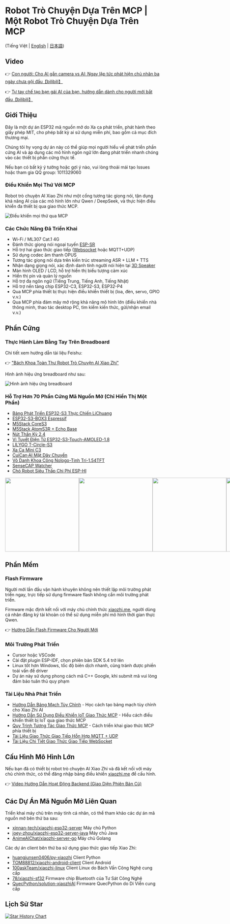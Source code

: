 # Robot Trò Chuyện Dựa Trên MCP | Một Robot Trò Chuyện Dựa Trên MCP

(Tiếng Việt | [English](README_en.md) | [日本語](README_ja.md))

## Video

👉 [Con người: Cho AI gắn camera vs AI: Ngay lập tức phát hiện chủ nhân ba ngày chưa gội đầu【bilibili】](https://www.bilibili.com/video/BV1bpjgzKEhd/)

👉 [Tự tay chế tạo bạn gái AI của bạn, hướng dẫn dành cho người mới bắt đầu【bilibili】](https://www.bilibili.com/video/BV1XnmFYLEJN/)

## Giới Thiệu

Đây là một dự án ESP32 mã nguồn mở do Xa ca phát triển, phát hành theo giấy phép MIT, cho phép bất kỳ ai sử dụng miễn phí, bao gồm cả mục đích thương mại.

Chúng tôi hy vọng dự án này có thể giúp mọi người hiểu về phát triển phần cứng AI và áp dụng các mô hình ngôn ngữ lớn đang phát triển nhanh chóng vào các thiết bị phần cứng thực tế.

Nếu bạn có bất kỳ ý tưởng hoặc gợi ý nào, vui lòng thoải mái tạo Issues hoặc tham gia QQ group: 1011329060

### Điều Khiển Mọi Thứ Với MCP

Robot trò chuyện AI Xiao Zhi như một cổng tương tác giọng nói, tận dụng khả năng AI của các mô hình lớn như Qwen / DeepSeek, và thực hiện điều khiển đa thiết bị qua giao thức MCP.

![Điều khiển mọi thứ qua MCP](docs/mcp-based-graph.jpg)

### Các Chức Năng Đã Triển Khai

- Wi-Fi / ML307 Cat.1 4G
- Đánh thức giọng nói ngoại tuyến [ESP-SR](https://github.com/espressif/esp-sr)
- Hỗ trợ hai giao thức giao tiếp ([Websocket](docs/websocket.md) hoặc MQTT+UDP)
- Sử dụng codec âm thanh OPUS
- Tương tác giọng nói dựa trên kiến trúc streaming ASR + LLM + TTS
- Nhận dạng giọng nói, xác định danh tính người nói hiện tại [3D Speaker](https://github.com/modelscope/3D-Speaker)
- Màn hình OLED / LCD, hỗ trợ hiển thị biểu tượng cảm xúc
- Hiển thị pin và quản lý nguồn
- Hỗ trợ đa ngôn ngữ (Tiếng Trung, Tiếng Anh, Tiếng Nhật)
- Hỗ trợ nền tảng chip ESP32-C3, ESP32-S3, ESP32-P4
- Qua MCP phía thiết bị thực hiện điều khiển thiết bị (loa, đèn, servo, GPIO v.v.)
- Qua MCP phía đám mây mở rộng khả năng mô hình lớn (điều khiển nhà thông minh, thao tác desktop PC, tìm kiếm kiến thức, gửi/nhận email v.v.)

## Phần Cứng

### Thực Hành Làm Bằng Tay Trên Breadboard

Chi tiết xem hướng dẫn tài liệu Feishu:

👉 ["Bách Khoa Toàn Thư Robot Trò Chuyện AI Xiao Zhi"](https://ccnphfhqs21z.feishu.cn/wiki/F5krwD16viZoF0kKkvDcrZNYnhb?from=from_copylink)

Hình ảnh hiệu ứng breadboard như sau:

![Hình ảnh hiệu ứng breadboard](docs/v1/wiring2.jpg)

### Hỗ Trợ Hơn 70 Phần Cứng Mã Nguồn Mở (Chỉ Hiển Thị Một Phần)

- <a href="https://oshwhub.com/li-chuang-kai-fa-ban/li-chuang-shi-zhan-pai-esp32-s3-kai-fa-ban" target="_blank" title="Bảng Phát Triển ESP32-S3 Thực Chiến LiChuang">Bảng Phát Triển ESP32-S3 Thực Chiến LiChuang</a>
- <a href="https://github.com/espressif/esp-box" target="_blank" title="ESP32-S3-BOX3 Espressif">ESP32-S3-BOX3 Espressif</a>
- <a href="https://docs.m5stack.com/zh_CN/core/CoreS3" target="_blank" title="M5Stack CoreS3">M5Stack CoreS3</a>
- <a href="https://docs.m5stack.com/en/atom/Atomic%20Echo%20Base" target="_blank" title="AtomS3R + Echo Base">M5Stack AtomS3R + Echo Base</a>
- <a href="https://gf.bilibili.com/item/detail/1108782064" target="_blank" title="Nút Thần Kỳ 2.4">Nút Thần Kỳ 2.4</a>
- <a href="https://www.waveshare.net/shop/ESP32-S3-Touch-AMOLED-1.8.htm" target="_blank" title="Vi Tuyết Điện Tử ESP32-S3-Touch-AMOLED-1.8">Vi Tuyết Điện Tử ESP32-S3-Touch-AMOLED-1.8</a>
- <a href="https://github.com/Xinyuan-LilyGO/T-Circle-S3" target="_blank" title="LILYGO T-Circle-S3">LILYGO T-Circle-S3</a>
- <a href="https://oshwhub.com/tenclass01/xmini_c3" target="_blank" title="Xa Ca Mini C3">Xa Ca Mini C3</a>
- <a href="https://oshwhub.com/movecall/cuican-ai-pendant-lights-up-y" target="_blank" title="Movecall CuiCan ESP32S3">CuiCan·AI Mặt Dây Chuyền</a>
- <a href="https://github.com/WMnologo/xingzhi-ai" target="_blank" title="Vô Danh Khoa Công Nologo-Tinh Trí-1.54">Vô Danh Khoa Công Nologo-Tinh Trí-1.54TFT</a>
- <a href="https://www.seeedstudio.com/SenseCAP-Watcher-W1-A-p-5979.html" target="_blank" title="SenseCAP Watcher">SenseCAP Watcher</a>
- <a href="https://www.bilibili.com/video/BV1BHJtz6E2S/" target="_blank" title="Chó Robot Siêu Thấp Chi Phí ESP-HI">Chó Robot Siêu Thấp Chi Phí ESP-HI</a>

<div style="display: flex; justify-content: space-between;">
  <a href="docs/v1/lichuang-s3.jpg" target="_blank" title="Bảng Phát Triển ESP32-S3 Thực Chiến LiChuang">
    <img src="docs/v1/lichuang-s3.jpg" width="240" />
  </a>
  <a href="docs/v1/espbox3.jpg" target="_blank" title="ESP32-S3-BOX3 Espressif">
    <img src="docs/v1/espbox3.jpg" width="240" />
  </a>
  <a href="docs/v1/m5cores3.jpg" target="_blank" title="M5Stack CoreS3">
    <img src="docs/v1/m5cores3.jpg" width="240" />
  </a>
  <a href="docs/v1/atoms3r.jpg" target="_blank" title="AtomS3R + Echo Base">
    <img src="docs/v1/atoms3r.jpg" width="240" />
  </a>
  <a href="docs/v1/magiclick.jpg" target="_blank" title="Nút Thần Kỳ 2.4">
    <img src="docs/v1/magiclick.jpg" width="240" />
  </a>
  <a href="docs/v1/waveshare.jpg" target="_blank" title="Vi Tuyết Điện Tử ESP32-S3-Touch-AMOLED-1.8">
    <img src="docs/v1/waveshare.jpg" width="240" />
  </a>
  <a href="docs/v1/lilygo-t-circle-s3.jpg" target="_blank" title="LILYGO T-Circle-S3">
    <img src="docs/v1/lilygo-t-circle-s3.jpg" width="240" />
  </a>
  <a href="docs/v1/xmini-c3.jpg" target="_blank" title="Xa Ca Mini C3">
    <img src="docs/v1/xmini-c3.jpg" width="240" />
  </a>
  <a href="docs/v1/movecall-cuican-esp32s3.jpg" target="_blank" title="CuiCan">
    <img src="docs/v1/movecall-cuican-esp32s3.jpg" width="240" />
  </a>
  <a href="docs/v1/wmnologo_xingzhi_1.54.jpg" target="_blank" title="Vô Danh Khoa Công Nologo-Tinh Trí-1.54">
    <img src="docs/v1/wmnologo_xingzhi_1.54.jpg" width="240" />
  </a>
  <a href="docs/v1/sensecap_watcher.jpg" target="_blank" title="SenseCAP Watcher">
    <img src="docs/v1/sensecap_watcher.jpg" width="240" />
  </a>
  <a href="docs/v1/esp-hi.jpg" target="_blank" title="Chó Robot Siêu Thấp Chi Phí ESP-HI">
    <img src="docs/v1/esp-hi.jpg" width="240" />
  </a>
</div>

## Phần Mềm

### Flash Firmware

Người mới lần đầu vận hành khuyên không nên thiết lập môi trường phát triển ngay, trực tiếp sử dụng firmware flash không cần môi trường phát triển.

Firmware mặc định kết nối với máy chủ chính thức [xiaozhi.me](https://xiaozhi.me), người dùng cá nhân đăng ký tài khoản có thể sử dụng miễn phí mô hình thời gian thực Qwen.

👉 [Hướng Dẫn Flash Firmware Cho Người Mới](https://ccnphfhqs21z.feishu.cn/wiki/Zpz4wXBtdimBrLk25WdcXzxcnNS)

### Môi Trường Phát Triển

- Cursor hoặc VSCode
- Cài đặt plugin ESP-IDF, chọn phiên bản SDK 5.4 trở lên
- Linux tốt hơn Windows, tốc độ biên dịch nhanh, cũng tránh được phiền toái vấn đề driver
- Dự án này sử dụng phong cách mã C++ Google, khi submit mã vui lòng đảm bảo tuân thủ quy phạm

### Tài Liệu Nhà Phát Triển

- [Hướng Dẫn Bảng Mạch Tùy Chỉnh](main/boards/README.md) - Học cách tạo bảng mạch tùy chỉnh cho Xiao Zhi AI
- [Hướng Dẫn Sử Dụng Điều Khiển IoT Giao Thức MCP](docs/mcp-usage.md) - Hiểu cách điều khiển thiết bị IoT qua giao thức MCP
- [Quy Trình Tương Tác Giao Thức MCP](docs/mcp-protocol.md) - Cách triển khai giao thức MCP phía thiết bị
- [Tài Liệu Giao Thức Giao Tiếp Hỗn Hợp MQTT + UDP](docs/mqtt-udp.md)
- [Tài Liệu Chi Tiết Giao Thức Giao Tiếp WebSocket](docs/websocket.md)

## Cấu Hình Mô Hình Lớn

Nếu bạn đã có thiết bị robot trò chuyện AI Xiao Zhi và đã kết nối với máy chủ chính thức, có thể đăng nhập bảng điều khiển [xiaozhi.me](https://xiaozhi.me) để cấu hình.

👉 [Video Hướng Dẫn Hoạt Động Backend (Giao Diện Phiên Bản Cũ)](https://www.bilibili.com/video/BV1jUCUY2EKM/)

## Các Dự Án Mã Nguồn Mở Liên Quan

Triển khai máy chủ trên máy tính cá nhân, có thể tham khảo các dự án mã nguồn mở bên thứ ba sau:

- [xinnan-tech/xiaozhi-esp32-server](https://github.com/xinnan-tech/xiaozhi-esp32-server) Máy chủ Python
- [joey-zhou/xiaozhi-esp32-server-java](https://github.com/joey-zhou/xiaozhi-esp32-server-java) Máy chủ Java
- [AnimeAIChat/xiaozhi-server-go](https://github.com/AnimeAIChat/xiaozhi-server-go) Máy chủ Golang

Các dự án client bên thứ ba sử dụng giao thức giao tiếp Xiao Zhi:

- [huangjunsen0406/py-xiaozhi](https://github.com/huangjunsen0406/py-xiaozhi) Client Python
- [TOM88812/xiaozhi-android-client](https://github.com/TOM88812/xiaozhi-android-client) Client Android
- [100askTeam/xiaozhi-linux](http://github.com/100askTeam/xiaozhi-linux) Client Linux do Bách Vấn Công Nghệ cung cấp
- [78/xiaozhi-sf32](https://github.com/78/xiaozhi-sf32) Firmware chip Bluetooth của Tư Sát Công Nghệ
- [QuecPython/solution-xiaozhiAI](https://github.com/QuecPython/solution-xiaozhiAI) Firmware QuecPython do Di Viễn cung cấp

## Lịch Sử Star

<a href="https://star-history.com/#78/xiaozhi-esp32&Date">
  <picture>
    <source media="(prefers-color-scheme: dark)" srcset="https://api.star-history.com/svg?repos=78/xiaozhi-esp32&type=Date&theme=dark" />
    <source media="(prefers-color-scheme: light)" srcset="https://api.star-history.com/svg?repos=78/xiaozhi-esp32&type=Date" />
    <img alt="Star History Chart" src="https://api.star-history.com/svg?repos=78/xiaozhi-esp32&type=Date" />
  </picture>
</a>
